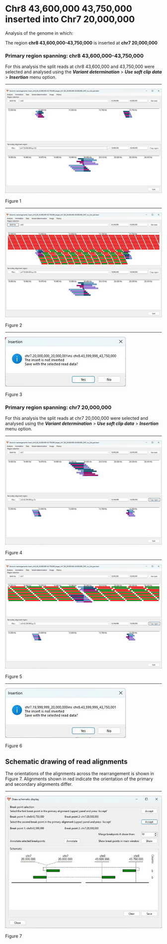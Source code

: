 # Chr8 43,600,000 43,750,000  inserted into Chr7 20,000,000

Analysis of the genome in which: 

The region **chr8 43,600,000-43,750,000** is inserted at **chr7 20,000,000**

### Primary region spanning: chr8 43,600,000-43,750,000 

For this analysis the split reads at chr8 43,600,000 and 43,750,000 were selected and analysed using the ___Variant determination___ > ___Use soft clip data___ > ___Insertion___ menu option.<hr />

![image](images/insert_chr8_60_43,600,000-43,750,000_target_chr7_60_20,000,000-20,000,000_ONT_no_2nd_pair_1.jpg)

Figure 1

<hr />

![image](images/insert_chr8_60_43,600,000-43,750,000_target_chr7_60_20,000,000-20,000,000_ONT_no_2nd_pair_1_all.jpg)

Figure 2

<hr />

![image](images/insert_chr8_60_43,600,000-43,750,000_target_chr7_60_20,000,000-20,000,000_ONT_no_2nd_pair_1_results.jpg)

Figure 3

### Primary region spanning: chr7 20,000,000 

For this analysis the split reads at chr7 20,000,000 were selected and analysed using the ___Variant determination___ > ___Use soft clip data___ > ___Insertion___ menu option.<hr />

![image](images/insert_chr8_60_43,600,000-43,750,000_target_chr7_60_20,000,000-20,000,000_ONT_no_2nd_pair_2.jpg)

Figure 4

<hr />

![image](images/insert_chr8_60_43,600,000-43,750,000_target_chr7_60_20,000,000-20,000,000_ONT_no_2nd_pair_2_all.jpg)

Figure 5

<hr />

![image](images/insert_chr8_60_43,600,000-43,750,000_target_chr7_60_20,000,000-20,000,000_ONT_no_2nd_pair_2_results.jpg)

Figure 6

## Schematic drawing of read alignments

The orientations of the alignments across the rearrangement is shown in Figure 7. Alignments shown in red indicate the orientation of the primary and secondary alignments differ.

<hr />

![image](images/insert_chr8_60_43,600,000-43,750,000_target_chr7_60_20,000,000-20,000,000_ONT_no_2nd_pair.jpg)

Figure 7